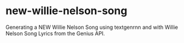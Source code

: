 # new-willie-nelson-song
Generating a NEW Willie Nelson Song using textgenrnn and with Willie Nelson Song Lyrics from the Genius API. 
